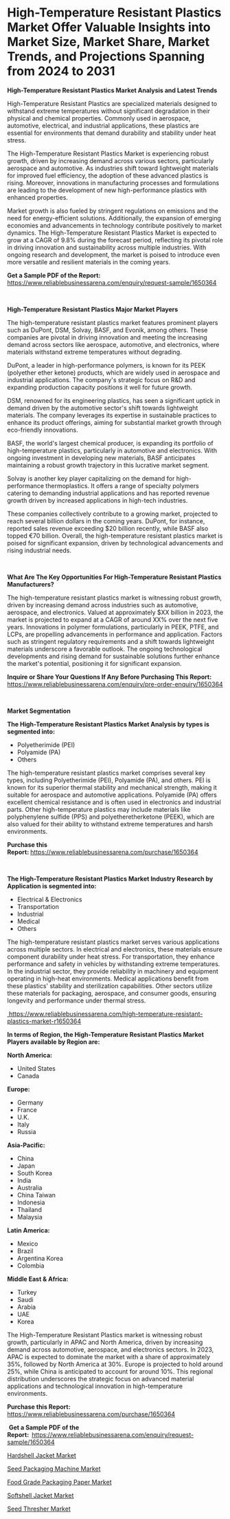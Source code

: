 <p><h1>High-Temperature Resistant Plastics Market Offer Valuable Insights into Market Size, Market Share, Market Trends, and Projections Spanning from 2024 to 2031</h1></p><p><strong>High-Temperature Resistant Plastics Market Analysis and Latest Trends</strong></p>
<p><p>High-Temperature Resistant Plastics are specialized materials designed to withstand extreme temperatures without significant degradation in their physical and chemical properties. Commonly used in aerospace, automotive, electrical, and industrial applications, these plastics are essential for environments that demand durability and stability under heat stress.</p><p>The High-Temperature Resistant Plastics Market is experiencing robust growth, driven by increasing demand across various sectors, particularly aerospace and automotive. As industries shift toward lightweight materials for improved fuel efficiency, the adoption of these advanced plastics is rising. Moreover, innovations in manufacturing processes and formulations are leading to the development of new high-performance plastics with enhanced properties.</p><p>Market growth is also fueled by stringent regulations on emissions and the need for energy-efficient solutions. Additionally, the expansion of emerging economies and advancements in technology contribute positively to market dynamics. The High-Temperature Resistant Plastics Market is expected to grow at a CAGR of 9.8% during the forecast period, reflecting its pivotal role in driving innovation and sustainability across multiple industries. With ongoing research and development, the market is poised to introduce even more versatile and resilient materials in the coming years.</p></p>
<p><strong>Get a Sample PDF of the Report:&nbsp;</strong> <a href="https://www.reliablebusinessarena.com/enquiry/request-sample/1650364?utm_campaign=1290&utm_medium=2&utm_source=Github&utm_content=ia&utm_term=26092024&utm_id=high-temperature-resistant-plastics">https://www.reliablebusinessarena.com/enquiry/request-sample/1650364</a></p>
<p>&nbsp;</p>
<p><strong>High-Temperature Resistant Plastics Major Market Players</strong></p>
<p><p>The high-temperature resistant plastics market features prominent players such as DuPont, DSM, Solvay, BASF, and Evonik, among others. These companies are pivotal in driving innovation and meeting the increasing demand across sectors like aerospace, automotive, and electronics, where materials withstand extreme temperatures without degrading. </p><p>DuPont, a leader in high-performance polymers, is known for its PEEK (polyether ether ketone) products, which are widely used in aerospace and industrial applications. The company's strategic focus on R&D and expanding production capacity positions it well for future growth.</p><p>DSM, renowned for its engineering plastics, has seen a significant uptick in demand driven by the automotive sector's shift towards lightweight materials. The company leverages its expertise in sustainable practices to enhance its product offerings, aiming for substantial market growth through eco-friendly innovations.</p><p>BASF, the world's largest chemical producer, is expanding its portfolio of high-temperature plastics, particularly in automotive and electronics. With ongoing investment in developing new materials, BASF anticipates maintaining a robust growth trajectory in this lucrative market segment.</p><p>Solvay is another key player capitalizing on the demand for high-performance thermoplastics. It offers a range of specialty polymers catering to demanding industrial applications and has reported revenue growth driven by increased applications in high-tech industries.</p><p>These companies collectively contribute to a growing market, projected to reach several billion dollars in the coming years. DuPont, for instance, reported sales revenue exceeding $20 billion recently, while BASF also topped €70 billion. Overall, the high-temperature resistant plastics market is poised for significant expansion, driven by technological advancements and rising industrial needs.</p></p>
<p>&nbsp;</p>
<p><strong>What Are The Key Opportunities For High-Temperature Resistant Plastics Manufacturers?</strong></p>
<p><p>The high-temperature resistant plastics market is witnessing robust growth, driven by increasing demand across industries such as automotive, aerospace, and electronics. Valued at approximately $XX billion in 2023, the market is projected to expand at a CAGR of around XX% over the next five years. Innovations in polymer formulations, particularly in PEEK, PTFE, and LCPs, are propelling advancements in performance and application. Factors such as stringent regulatory requirements and a shift towards lightweight materials underscore a favorable outlook. The ongoing technological developments and rising demand for sustainable solutions further enhance the market's potential, positioning it for significant expansion.</p></p>
<p><strong>Inquire or Share Your Questions If Any Before Purchasing This Report:</strong> <a href="https://www.reliablebusinessarena.com/enquiry/pre-order-enquiry/1650364?utm_campaign=1290&utm_medium=2&utm_source=Github&utm_content=ia&utm_term=26092024&utm_id=high-temperature-resistant-plastics">https://www.reliablebusinessarena.com/enquiry/pre-order-enquiry/1650364</a></p>
<p>&nbsp;</p>
<p><strong>Market Segmentation</strong></p>
<p><strong>The High-Temperature Resistant Plastics Market Analysis by types is segmented into:</strong></p>
<p><ul><li>Polyetherimide (PEI)</li><li>Polyamide (PA)</li><li>Others</li></ul></p>
<p><p>The high-temperature resistant plastics market comprises several key types, including Polyetherimide (PEI), Polyamide (PA), and others. PEI is known for its superior thermal stability and mechanical strength, making it suitable for aerospace and automotive applications. Polyamide (PA) offers excellent chemical resistance and is often used in electronics and industrial parts. Other high-temperature plastics may include materials like polyphenylene sulfide (PPS) and polyetheretherketone (PEEK), which are also valued for their ability to withstand extreme temperatures and harsh environments.</p></p>
<p><strong>Purchase this Report:&nbsp;</strong><a href="https://www.reliablebusinessarena.com/purchase/1650364?utm_campaign=1290&utm_medium=2&utm_source=Github&utm_content=ia&utm_term=26092024&utm_id=high-temperature-resistant-plastics">https://www.reliablebusinessarena.com/purchase/1650364</a></p>
<p>&nbsp;</p>
<p><strong>The High-Temperature Resistant Plastics Market Industry Research by Application is segmented into:</strong></p>
<p><ul><li>Electrical & Electronics</li><li>Transportation</li><li>Industrial</li><li>Medical</li><li>Others</li></ul></p>
<p><p>The high-temperature resistant plastics market serves various applications across multiple sectors. In electrical and electronics, these materials ensure component durability under heat stress. For transportation, they enhance performance and safety in vehicles by withstanding extreme temperatures. In the industrial sector, they provide reliability in machinery and equipment operating in high-heat environments. Medical applications benefit from these plastics' stability and sterilization capabilities. Other sectors utilize these materials for packaging, aerospace, and consumer goods, ensuring longevity and performance under thermal stress.</p></p>
<p><a href="https://www.reliablebusinessarena.com/high-temperature-resistant-plastics-market-r1650364?utm_campaign=1290&utm_medium=2&utm_source=Github&utm_content=ia&utm_term=26092024&utm_id=high-temperature-resistant-plastics">&nbsp;https://www.reliablebusinessarena.com/high-temperature-resistant-plastics-market-r1650364</a></p>
<p><strong>In terms of Region, the High-Temperature Resistant Plastics Market Players available by Region are:</strong></p>
<p>
    <p> <strong> North America: </strong>
        <ul>
            <li>United States</li>
            <li>Canada</li>
        </ul>
        </p> 
    <p> <strong> Europe: </strong>
        <ul>
            <li>Germany</li>
            <li>France</li>
            <li>U.K.</li>
            <li>Italy</li>
            <li>Russia</li>
        </ul>
        </p> 
    <p> <strong> Asia-Pacific: </strong>
        <ul>
            <li>China</li>
            <li>Japan</li>
            <li>South Korea</li>
            <li>India</li>
            <li>Australia</li>
            <li>China Taiwan</li>
            <li>Indonesia</li>
            <li>Thailand</li>
            <li>Malaysia</li>
        </ul>
        </p> 
    <p> <strong> Latin America: </strong>
        <ul>
            <li>Mexico</li>
            <li>Brazil</li>
            <li>Argentina Korea</li>
            <li>Colombia</li>
        </ul>
        </p> 
    <p> <strong> Middle East & Africa: </strong>
        <ul>
            <li>Turkey</li>
            <li>Saudi</li>
            <li>Arabia</li>
            <li>UAE</li>
            <li>Korea</li>
        </ul>
    </p>
    </p>
<p><p>The High-Temperature Resistant Plastics market is witnessing robust growth, particularly in APAC and North America, driven by increasing demand across automotive, aerospace, and electronics sectors. In 2023, APAC is expected to dominate the market with a share of approximately 35%, followed by North America at 30%. Europe is projected to hold around 25%, while China is anticipated to account for around 10%. This regional distribution underscores the strategic focus on advanced material applications and technological innovation in high-temperature environments.</p></p>
<p><strong>Purchase this Report: </strong><a href="https://www.reliablebusinessarena.com/purchase/1650364?utm_campaign=1290&utm_medium=2&utm_source=Github&utm_content=ia&utm_term=26092024&utm_id=high-temperature-resistant-plastics">https://www.reliablebusinessarena.com/purchase/1650364</a></p>
<p>&nbsp;<strong>Get a Sample PDF of the Report:&nbsp;&nbsp;</strong><a href="https://www.reliablebusinessarena.com/enquiry/request-sample/1650364?utm_campaign=1290&utm_medium=2&utm_source=Github&utm_content=ia&utm_term=26092024&utm_id=high-temperature-resistant-plastics">https://www.reliablebusinessarena.com/enquiry/request-sample/1650364</a></p>
<p><strong></strong></p>
<p><p><a href="https://issuu.com/reportprime-2/docs/hardshell-jacket-market-size-2030.p_885eb7dc88dd1b?utm_campaign=1290&utm_medium=2&utm_source=Github&utm_content=ia&utm_term=26092024&utm_id=high-temperature-resistant-plastics">Hardshell Jacket Market</a></p><p><a href="https://www.linkedin.com/pulse/seed-packaging-machine-market-outlook-forecast-from-2024-sxote?trackingId=cB3Yse8cSruGpJMDXEsoNQ%3D%3D&utm_campaign=1290&utm_medium=2&utm_source=Github&utm_content=ia&utm_term=26092024&utm_id=high-temperature-resistant-plastics">Seed Packaging Machine Market</a></p><p><a href="https://github.com/lylyparadise/Market-Research-Report-List-5/blob/main/food-grade-packaging-paper-market.md?utm_campaign=1290&utm_medium=2&utm_source=Github&utm_content=ia&utm_term=26092024&utm_id=high-temperature-resistant-plastics">Food Grade Packaging Paper Market</a></p><p><a href="https://issuu.com/reportprime-2/docs/softshell-jacket-market-size-2030.p_91b1cbce05904d?utm_campaign=1290&utm_medium=2&utm_source=Github&utm_content=ia&utm_term=26092024&utm_id=high-temperature-resistant-plastics">Softshell Jacket Market</a></p><p><a href="https://www.linkedin.com/pulse/what-influencing-future-seed-thresher-market-insights-growth-projections-ibfxe?trackingId=xZqXyKKISpO0Qq9VhQ6TCg%3D%3D&utm_campaign=1290&utm_medium=2&utm_source=Github&utm_content=ia&utm_term=26092024&utm_id=high-temperature-resistant-plastics">Seed Thresher Market</a></p></p>
